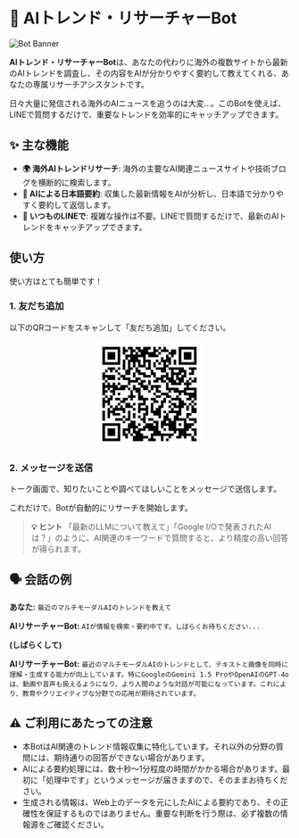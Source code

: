 # 🤖 AIトレンド・リサーチャーBot

![Bot Banner](https://user-images.githubusercontent.com/8409099/200548054-882e3262-843a-439a-a4a9-635346a75791.png)

**AIトレンド・リサーチャーBot**は、あなたの代わりに海外の複数サイトから最新のAIトレンドを調査し、その内容をAIが分かりやすく要約して教えてくれる、あなたの専属リサーチアシスタントです。

日々大量に発信される海外のAIニュースを追うのは大変...。このBotを使えば、LINEで質問するだけで、重要なトレンドを効率的にキャッチアップできます。

## ✨ 主な機能

-   **🌍 海外AIトレンドリサーチ**: 海外の主要なAI関連ニュースサイトや技術ブログを横断的に検索します。
-   **🧠 AIによる日本語要約**: 収集した最新情報をAIが分析し、日本語で分かりやすく要約して返信します。
-   **💬 いつものLINEで**: 複雑な操作は不要。LINEで質問するだけで、最新のAIトレンドをキャッチアップできます。

## 使い方

使い方はとても簡単です！

### 1. 友だち追加
以下のQRコードをスキャンして「友だち追加」してください。

<p align="center">
  <img src="./assets/公式QR.png" width="200">
</p>

### 2. メッセージを送信
トーク画面で、知りたいことや調べてほしいことをメッセージで送信します。

これだけで、Botが自動的にリサーチを開始します。

> **💡 ヒント**
> 「最新のLLMについて教えて」「Google I/Oで発表されたAIは？」のように、AI関連のキーワードで質問すると、より精度の高い回答が得られます。

## 🗣️ 会話の例

**あなた:**
`最近のマルチモーダルAIのトレンドを教えて`

**AIリサーチャーBot:**
`AIが情報を検索・要約中です。しばらくお待ちください...`

**(しばらくして)**

**AIリサーチャーBot:**
`最近のマルチモーダルAIのトレンドとして、テキストと画像を同時に理解・生成する能力が向上しています。特にGoogleのGemini 1.5 ProやOpenAIのGPT-4oは、動画や音声も扱えるようになり、より人間のような対話が可能になっています。これにより、教育やクリエイティブな分野での応用が期待されています。`

## ⚠️ ご利用にあたっての注意

-   本BotはAI関連のトレンド情報収集に特化しています。それ以外の分野の質問には、期待通りの回答ができない場合があります。
-   AIによる要約処理には、数十秒〜1分程度の時間がかかる場合があります。最初に「処理中です」というメッセージが届きますので、そのままお待ちください。
-   生成される情報は、Web上のデータを元にしたAIによる要約であり、その正確性を保証するものではありません。重要な判断を行う際は、必ず複数の情報源をご確認ください。
